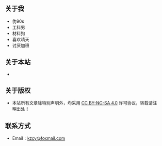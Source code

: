 ## 关于我

- 伪90s 
- 工科男
- 材料狗 
- 喜欢晴天
- 讨厌加班 



## 关于本站

- 



## 关于版权

- 本站所有文章除特别声明外，均采用 [CC BY-NC-SA 4.0](https://creativecommons.org/licenses/by-nc-sa/4.0/deed.zh) 许可协议，转载请注明出处！

  

## 联系方式

- Email：kzcy@foxmail.com